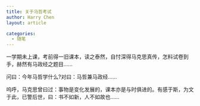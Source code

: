 ```yaml
---
title: 关于马哲考试
author: Harry Chen
layout: article

categories:
  - 随笔
---
```


  一学期未上课，考前得一旧课本，读之泰然，自忖深得马克思真传，怎料试卷到手，赫然有马政经之题目……

  问曰：今年马哲学什么?对曰：马哲兼马政经……

  呜呼，马克思曾曰过：事物是变化发展的，课本亦是与时俱进的。有感于斯，为文于此，已警后世，曰：书不如新，人不如故也……

